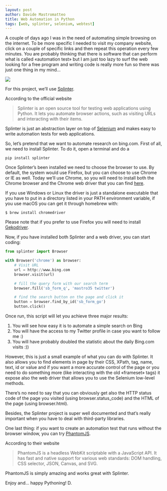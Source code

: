 ```yaml
---
layout: post
author: Davide Mastromatteo
title: Web Automation in Python
tags: [web, splinter, selenium, webtest]
---
```

A couple of days ago I was in the need of automating simple browsing on the internet.
To be more specific I needed to visit my company website, click on a couple of specific links and then repeat this operation every few minutes. You are probably thinking that there is software that can perform what is called «automation test» but I am just too lazy to surf the web looking for a free program and writing code is really more fun so there was just one thing in my mind...

![](https://cdn-images-1.medium.com/max/800/1*x38OL4Y7YnkXsZLDLihs7Q.jpeg)

For this project, we’ll use [Splinter](https://splinter.readthedocs.io). 

According to the official website

> Splinter is an open source tool for testing web applications using Python. It lets you automate browser actions, such as visiting URLs and interacting with their items.

Splinter is just an abstraction layer on top of [Selenium](http://seleniumhq.org/) and makes easy to write automation tests for web applications. 

So, let’s pretend that we want to automate research on bing.com. 
First of all, we need to install Splinter. 
To do it, open a terminal and do a 

```console
pip install splinter
```

Once Splinter’s been installed we need to choose the browser to use.
By default, the system would use Firefox, but you can choose to use Chrome or IE as well.
Today we’ll use Chrome, so you will need to install both the Chrome browser and the Chrome web driver that you can find [here](https://sites.google.com/a/chromium.org/chromedriver/downloads). 

If you use Windows or Linux the driver is just a standalone executable that you have to put in a directory listed in your PATH environment variable, if you use macOS you can get it through homebrew with:

```console
$ brew install chromedriver
```

Please note that if you prefer to use Firefox you will need to install [Gekodriver](https://github.com/mozilla/geckodriver).

Now, if you have installed both Splinter and a web driver, you can start coding:

```python
from splinter import Browser

with Browser('chrome') as browser:
    # Visit URL
    url = http://www.bing.com
    browser.visit(url)

    # fill the query form with our search term
    browser.fill('sb_form_q', 'mastro35 twitter')

    # find the search button on the page and click it
    button = browser.find_by_id('sb_form_go')
    button.click()
```

Once run, this script will let you achieve three major results:

1. You will see how easy it is to automate a simple search on Bing
2. You will have the access to my Twitter profile in case you want to follow me :)
3. You will have probably doubled the statistic about the daily Bing.com visits :))

However, this is just a small example of what you can do with Splinter.
It also allows you to find elements in page by their CSS, XPath, tag, name, text, id or value and if you want a more accurate control of the page or you need to do something more (like interacting with the old «frameset» tags) it expose also the web driver that allows you to use the Selenium low-level methods.

There’s no need to say that you can obviously get also the HTTP status code of the page you visited (using browser.status_code) and the HTML of the page (using browser.html).

Besides, the Splinter project is super well documented and that’s really important when you have to deal with third-party libraries.

One last thing: if you want to create an automation test that runs without the browser window, you can try [PhantomJS](http://phantomjs.org/).

According to their website

> PhantomJS is a headless WebKit scriptable with a JavaScript API. It has fast and native support for various web standards: DOM handling, CSS selector, JSON, Canvas, and SVG.

PhantomJS is simply amazing and works great with Splinter. 

Enjoy and... happy Pythoning!
D.